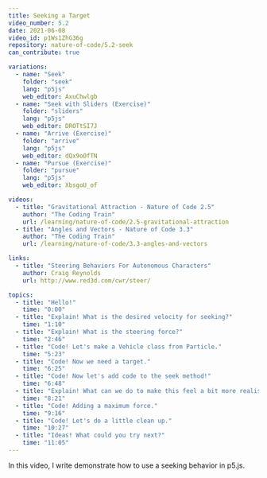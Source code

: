 ```yaml
---
title: Seeking a Target
video_number: 5.2
date: 2021-06-08
video_id: p1Ws1ZhG36g
repository: nature-of-code/5.2-seek
can_contribute: true

variations:
  - name: "Seek"
    folder: "seek"
    lang: "p5js"
    web_editor: AxuChwlgb
  - name: "Seek with Sliders (Exercise)"
    folder: "sliders"
    lang: "p5js"
    web_editor: DROTtSI7J
  - name: "Arrive (Exercise)"
    folder: "arrive"
    lang: "p5js"
    web_editor: dQx9oOfTN
  - name: "Pursue (Exercise)"
    folder: "pursue"
    lang: "p5js"
    web_editor: XbsgoU_of

videos:
  - title: "Gravitational Attraction - Nature of Code 2.5"
    author: "The Coding Train"
    url: /learning/nature-of-code/2.5-gravitational-attraction
  - title: "Angles and Vectors - Nature of Code 3.3"
    author: "The Coding Train"
    url: /learning/nature-of-code/3.3-angles-and-vectors

links:
  - title: "Steering Behaviors For Autonomous Characters"
    author: Craig Reynolds
    url: http://www.red3d.com/cwr/steer/

topics:
  - title: "Hello!"
    time: "0:00"
  - title: "Explain! What is the desired velocity for seeking?"
    time: "1:10"
  - title: "Explain! What is the steering force?"
    time: "2:46"
  - title: "Code! Let's make a Vehicle class from Particle."
    time: "5:23"
  - title: "Code! Now we need a target."
    time: "6:25"
  - title: "Code! Now let's add code to the seek method!"
    time: "6:48"
  - title: "Explain! What can we do to make this feel a bit more realistic?"
    time: "8:21"
  - title: "Code! Adding a maximum force."
    time: "9:16"
  - title: "Code! Let's do a little clean up."
    time: "10:27"
  - title: "Ideas! What could you try next?"
    time: "11:05"
---
```


In this video, I write demonstrate how to use a seeking behavior in p5.js.
